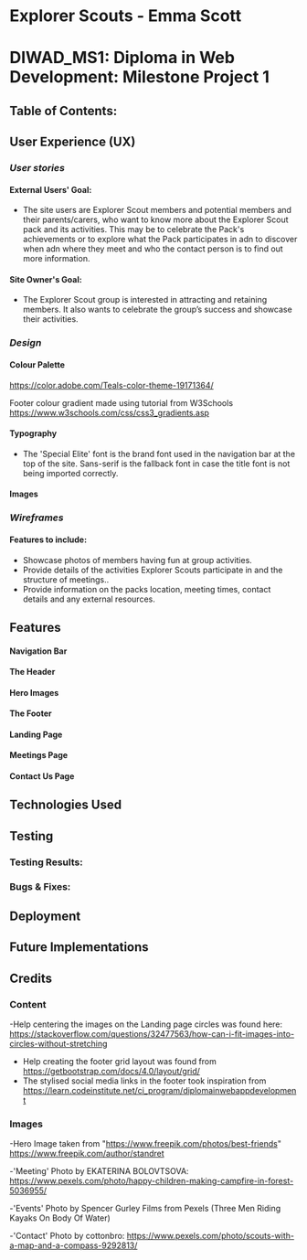 # Explorer Scouts - Emma Scott
# DIWAD_MS1: Diploma in Web Development: Milestone Project 1
 
## Table of Contents:
 
## User Experience (UX)
### ***User stories***
#### External Users' Goal:
- The site users are Explorer Scout members and potential members and their parents/carers, who want to know more about the Explorer Scout pack and its activities. This may be to celebrate the Pack's achievements or to explore what the Pack participates in adn to discover when adn where they meet and who the contact person is to find out more information. 
#### Site Owner's Goal:
- The Explorer Scout group is interested in attracting and retaining members. It also wants to celebrate the group’s success and showcase their activities.

 
 
### ***Design***
#### Colour Palette
https://color.adobe.com/Teals-color-theme-19171364/ 

Footer colour gradient made using tutorial from W3Schools https://www.w3schools.com/css/css3_gradients.asp

#### Typography
- The 'Special Elite' font is the brand font used in the navigation bar at the top of the site. Sans-serif is the fallback font in case the title font is not being imported correctly. 
#### Images

### ***Wireframes***
#### Features to include:
- Showcase photos of members having fun at group activities.
- Provide details of the activities Explorer Scouts participate in and the structure of meetings..
- Provide information on the packs location, meeting times, contact details and any external resources. 
## Features
#### Navigation Bar
#### The Header
#### Hero Images
#### The Footer
#### Landing Page
#### Meetings Page
#### Contact Us Page
 
## Technologies Used
 
## Testing
### Testing Results:
### Bugs & Fixes:
 
## Deployment
## Future Implementations 
## Credits
### Content
-Help centering the images on the Landing page circles was found here: https://stackoverflow.com/questions/32477563/how-can-i-fit-images-into-circles-without-stretching
- Help creating the footer grid layout was found from https://getbootstrap.com/docs/4.0/layout/grid/
- The stylised social media links in the footer took inspiration from  https://learn.codeinstitute.net/ci_program/diplomainwebappdevelopment
### Images
-Hero Image taken from "https://www.freepik.com/photos/best-friends" https://www.freepik.com/author/standret

-'Meeting' Photo by EKATERINA  BOLOVTSOVA: https://www.pexels.com/photo/happy-children-making-campfire-in-forest-5036955/

-'Events' Photo by Spencer Gurley Films from Pexels (Three Men Riding Kayaks On Body Of Water)

-'Contact' Photo by cottonbro: https://www.pexels.com/photo/scouts-with-a-map-and-a-compass-9292813/